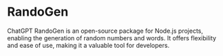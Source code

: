 # RandoGen
ChatGPT  RandoGen is an open-source package for Node.js projects, enabling the generation of random numbers and words. It offers flexibility and ease of use, making it a valuable tool for developers.
